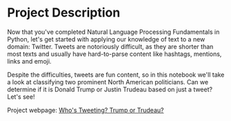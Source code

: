# Project Description
<p> Now that you've completed Natural Language Processing Fundamentals in Python, let's get started with applying our knowledge of text to a new domain: Twitter. Tweets are notoriously difficult, as they are shorter than most texts and usually have hard-to-parse content like hashtags, mentions, links and emoji.

Despite the difficulties, tweets are fun content, so in this notebook we'll take a look at classifying two prominent North American politicians. Can we determine if it is Donald Trump or Justin Trudeau based on just a tweet? Let's see!</p>
Project webpage: <a href="https://learn.datacamp.com/projects/467">Who's Tweeting? Trump or Trudeau?</a>

